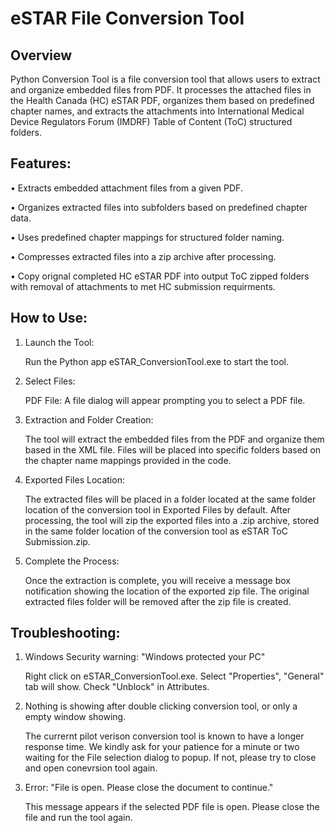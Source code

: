# eSTAR File Conversion Tool

## Overview
Python Conversion Tool is a file conversion tool that allows users to extract and organize embedded files from PDF. It processes the attached files in the Health Canada (HC) eSTAR PDF, organizes them based on predefined chapter names, and extracts the attachments into International Medical Device Regulators Forum (IMDRF) Table of Content (ToC) structured folders.

## Features:

•	Extracts embedded attachment files from a given PDF.

•	Organizes extracted files into subfolders based on predefined chapter data.

•	Uses predefined chapter mappings for structured folder naming.

•	Compresses extracted files into a zip archive after processing.

•	Copy orignal completed HC eSTAR PDF into output ToC zipped folders with removal of attachments to met HC submission requirments.


## How to Use:
1.	Launch the Tool:
   
     Run the Python app eSTAR_ConversionTool.exe to start the tool.
  	
3.	Select Files:
   
     PDF File: A file dialog will appear prompting you to select a PDF file.
  	
4.	Extraction and Folder Creation:
   
     The tool will extract the embedded files from the PDF and organize them based in the XML file.
     Files will be placed into specific folders based on the chapter name mappings provided in the code.
  	
5.	Exported Files Location:
   
     The extracted files will be placed in a folder located at the same folder location of the conversion tool in Exported Files by default.
     After processing, the tool will zip the exported files into a .zip archive, stored in the same folder location of the conversion tool as eSTAR ToC Submission.zip.
  	
6.	Complete the Process:
   
     Once the extraction is complete, you will receive a message box notification showing the location of the exported zip file.
     The original extracted files folder will be removed after the zip file is created.

## Troubleshooting:
1.	Windows Security warning: "Windows protected your PC"
   
     Right click on eSTAR_ConversionTool.exe. Select "Properties", "General" tab will show. Check "Unblock" in Attributes.

2. Nothing is showing after double clicking conversion tool, or only a empty window showing.

    The currernt pilot verison conversion tool is known to have a longer response time. We kindly ask for your patience for a minute or two waiting for the File selection dialog to popup. If not, please try to close and open conevrsion tool again.     

3.	Error: "File is open. Please close the document to continue."
   
     This message appears if the selected PDF file is open. Please close the file and run the tool again.
  	



